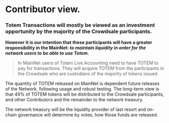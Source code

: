 # Contributor view.

### Totem Transactions will mostly be viewed as an investment opportunity by the majority of the Crowdsale participants. 

**However it is our intention that these participants will have a greater responsibility in the MainNet: _to maintain liquidity in order for the network users to be able to use Totem_.**

> In MainNet users of Totem Live Accounting need to have TOTEM to pay for transactions. They will acquire TOTEM from the participants in the Crowdsale who are custodians of the majority of tokens issued.

The quantity of TOTEM released on MainNet is dependent future releases of the Network, following usage and robust testing. The long-term view is that 49% of TOTEM tokens will be distributed to the Crowdsale participants, and other Contributors and the remainder to the network treasury.

The network treasury will be the liquidity provider of last resort and on-chain governance will determine by votes, how those funds are released.